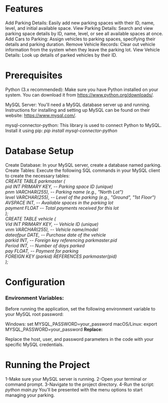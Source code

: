 # **Features**
Add Parking Details: Easily add new parking spaces with their ID, name, level, and initial available space.
View Parking Details: Search and view parking space details by ID, name, level, or see all available spaces at once.
Add Cars to Parking: Assign vehicles to parking spaces, specifying their details and parking duration.
Remove Vehicle Records: Clear out vehicle information from the system when they leave the parking lot.
View Vehicle Details: Look up details of parked vehicles by their ID.
# **Prerequisites**
Python (3.x recommended): Make sure you have Python installed on your system. You can download it from https://www.python.org/downloads/.

MySQL Server: You'll need a MySQL database server up and running.  Instructions for installing and setting up MySQL can be found on their website: https://www.mysql.com/.

mysql-connector-python: This library is used to connect Python to MySQL. Install it using pip:
*pip install mysql-connector-python*
# **Database Setup**
Create Database: In your MySQL server, create a database named parking.
Create Tables: Execute the following SQL commands in your MySQL client to create the necessary tables:<br>
*CREATE TABLE parkmaster ( <br>
    pid INT PRIMARY KEY,   -- Parking space ID (unique)  <br>
    pnm VARCHAR(255),      -- Parking name (e.g., "North Lot") <br>
    level VARCHAR(255),    -- Level of the parking (e.g., "Ground", "1st Floor") <br>
    AVSPACE INT,           -- Available spaces in the parking lot <br>
    payment FLOAT          -- Total payments received for this lot <br>
);*
<br>
*CREATE TABLE vehicle ( <br>
    Vid INT PRIMARY KEY,    -- Vehicle ID (unique) <br>
    vnm VARCHAR(255),      -- Vehicle name/model <br>
    dateofpur DATE,        -- Purchase date of the vehicle <br>
    parkid INT,            -- Foreign key referencing parkmaster.pid <br>
    Period INT,            -- Number of days parked <br>
    pay FLOAT,             -- Payment for parking <br>
    FOREIGN KEY (parkid) REFERENCES parkmaster(pid) <br>
);*<br>
# **Configuration**
### **Environment Variables:**

Before running the application, set the following environment variable to your MySQL root password:

Windows: set MYSQL_PASSWORD=your_password
macOS/Linux: export MYSQL_PASSWORD=your_password
**Replace:**

Replace the host, user, and password parameters in the code with your specific MySQL credentials.
# **Running the Project**
1-Make sure your MySQL server is running.
2-Open your terminal or command prompt.
3-Navigate to the project directory.
4-Run the script:
*python main.py*
You'll be presented with the menu options to start managing your parking.






